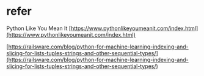 # refer

Python Like You Mean It [https://www.pythonlikeyoumeanit.com/index.html](https://www.pythonlikeyoumeanit.com/index.html)

[https://railsware.com/blog/python-for-machine-learning-indexing-and-slicing-for-lists-tuples-strings-and-other-sequential-types/](https://railsware.com/blog/python-for-machine-learning-indexing-and-slicing-for-lists-tuples-strings-and-other-sequential-types/)

